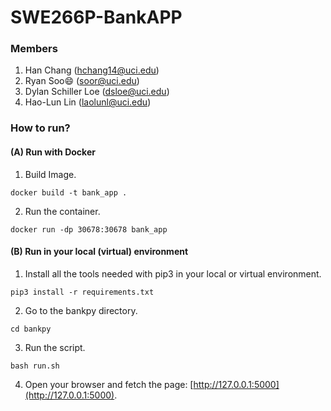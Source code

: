 # SWE266P-BankAPP
### Members
1. Han Chang (hchang14@uci.edu)
2. Ryan Soo😄 (soor@uci.edu)
3. Dylan Schiller Loe (dsloe@uci.edu)
4. Hao-Lun Lin (laolunl@uci.edu)

### How to run?
#### (A) Run with Docker
1. Build Image.
```
docker build -t bank_app .       
```
2. Run the container.
```
docker run -dp 30678:30678 bank_app
```

#### (B) Run in your local (virtual) environment
1. Install all the tools needed with pip3 in your local or virtual environment.
```
pip3 install -r requirements.txt
```
2. Go to the bankpy directory.
```
cd bankpy
```
3. Run the script.
```
bash run.sh
```
4. Open your browser and fetch the page: [http://127.0.0.1:5000](http://127.0.0.1:5000).
